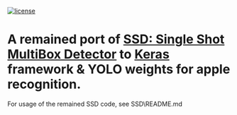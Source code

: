 [![license](https://img.shields.io/github/license/mashape/apistatus.svg)](LICENSE)
# A remained port of [SSD: Single Shot MultiBox Detector](https://github.com/weiliu89/caffe/tree/ssd) to [Keras](https://keras.io) framework & YOLO weights for apple recognition.
For usage of the remained SSD code, see SSD\README.md
